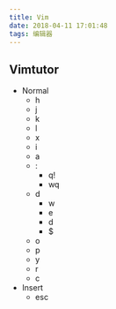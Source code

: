 ```yaml
---
title: Vim
date: 2018-04-11 17:01:48
tags: 编辑器
---
```


## Vimtutor
- Normal
    + h
    + j
    + k
    + l
    + x
    + i
    + a
    + :
        * q!
        * wq
    + d
        * w
        * e
        * d
        * $
    + o
    + p
    + y
    + r
    + c
- Insert
    + esc


